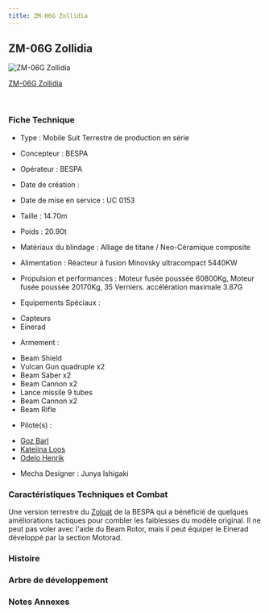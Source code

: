 ```yaml
---
title: ZM-06G Zollidia
---
```


ZM-06G Zollidia
---------------



![ZM-06G Zollidia](/images/stories/saga/vgundam/mechas/zm-06g-zollidia.png)

[ZM-06G Zollidia](javascript:change_image_m('images/stories/saga/vgundam/mechas/zm-06g-zollidia.png');)

 

### Fiche Technique


- Type : Mobile Suit Terrestre de production en série
  
- Concepteur : BESPA
  
- Opérateur : BESPA
  
- Date de création : 
  
- Date de mise en service : UC 0153
  
- Taille : 14.70m
  
- Poids : 20.90t
  
- Matériaux du blindage : Alliage de titane / Neo-Céramique composite
  
- Alimentation : Réacteur à fusion Minovsky ultracompact 5440KW
  
- Propulsion et performances : Moteur fusée poussée 60800Kg, Moteur fusée poussée 20170Kg, 35 Verniers. accélération maximale 3.87G
  
- Equipements Spéciaux :


* Capteurs
* Einerad


- Armement :


* Beam Shield
* Vulcan Gun quadruple x2
* Beam Saber x2
* Beam Cannon x2
* Lance missile 9 tubes
* Beam Cannon x2
* Beam Rifle


- Pilote(s) : 
* [Goz Barl](uc/victory-gundam/goz-barl.html)
* [Katejina Loos](uc/victory-gundam/katejina-loos.html)
* [Odelo Henrik](uc/victory-gundam/odelo-henrik.html)





- Mecha Designer : Junya Ishigaki


### Caractéristiques Techniques et Combat


Une version terrestre du [Zoloat](uc/victory-gundam/zm-s06s-zoloat.html) de la BESPA qui a bénéficié de quelques améliorations tactiques pour combler les faiblesses du modèle original. Il ne peut pas voler avec l'aide du Beam Rotor, mais il peut équiper le Einerad développé par la section Motorad.


### Histoire


### Arbre de développement


### Notes Annexes



